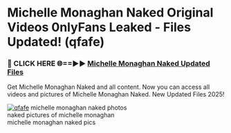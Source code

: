# Michelle Monaghan Naked Original Videos 0nlyFans Leaked - Files Updated! (qfafe)

<h3>🔴 CLICK HERE 🌐==►► <a href="https://tinyurl.com/yckcrads" rel="nofollow">Michelle Monaghan Naked Updated Files</a></h3>

Get Michelle Monaghan Naked and all content. Now you can access all videos and pictures of Michelle Monaghan Naked. New Updated Files 2025!

[![qfafe](https://i.imgur.com/hpKpOFt.gif)](https://tinyurl.com/yckcrads)
michelle monaghan naked photos<br>
naked pictures of michelle monaghan<br>
michelle monaghan naked pics